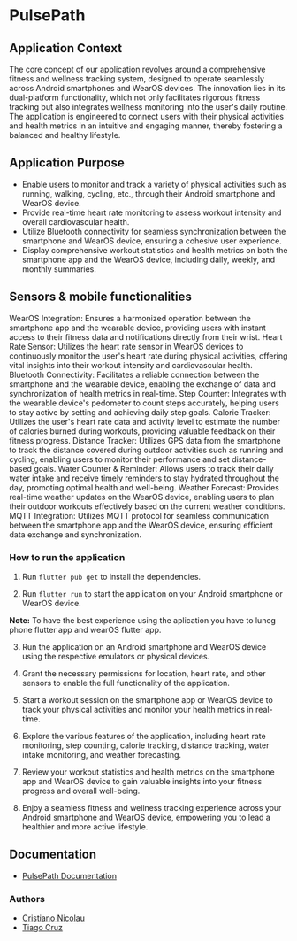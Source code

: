 # PulsePath

## Application Context
The core concept of our application revolves around a comprehensive fitness and wellness tracking system, designed to operate seamlessly across Android smartphones and WearOS devices. The innovation lies in its dual-platform functionality, which not only facilitates rigorous fitness tracking but also integrates wellness monitoring into the user's daily routine. The application is engineered to connect users with their physical activities and health metrics in an intuitive and engaging manner, thereby fostering a balanced and healthy lifestyle.


## Application Purpose
- Enable users to monitor and track a variety of physical activities such as running, walking, cycling, etc., through their Android smartphone and WearOS device.
- Provide real-time heart rate monitoring to assess workout intensity and overall cardiovascular health.
- Utilize Bluetooth connectivity for seamless synchronization between the smartphone and WearOS device, ensuring a cohesive user experience.
- Display comprehensive workout statistics and health metrics on both the smartphone app and the WearOS device, including daily, weekly, and monthly summaries.

## Sensors & mobile functionalities
WearOS Integration: Ensures a harmonized operation between the smartphone app and the wearable device, providing users with instant access to their fitness data and notifications directly from their wrist.
Heart Rate Sensor: Utilizes the heart rate sensor in WearOS devices to continuously monitor the user's heart rate during physical activities, offering vital insights into their workout intensity and cardiovascular health.
Bluetooth Connectivity: Facilitates a reliable connection between the smartphone and the wearable device, enabling the exchange of data and synchronization of health metrics in real-time.
Step Counter: Integrates with the wearable device's pedometer to count steps accurately, helping users to stay active by setting and achieving daily step goals.
Calorie Tracker: Utilizes the user's heart rate data and activity level to estimate the number of calories burned during workouts, providing valuable feedback on their fitness progress.
Distance Tracker: Utilizes GPS data from the smartphone to track the distance covered during outdoor activities such as running and cycling, enabling users to monitor their performance and set distance-based goals.
Water Counter & Reminder: Allows users to track their daily water intake and receive timely reminders to stay hydrated throughout the day, promoting optimal health and well-being.
Weather Forecast: Provides real-time weather updates on the WearOS device, enabling users to plan their outdoor workouts effectively based on the current weather conditions.
MQTT Integration: Utilizes MQTT protocol for seamless communication between the smartphone app and the WearOS device, ensuring efficient data exchange and synchronization.

### How to run the application

1. Run ```flutter pub get``` to install the dependencies.
    
2. Run ```flutter run``` to start the application on your Android smartphone or WearOS device.

**Note:** To have the best experience using the aplication you have to luncg phone flutter app and wearOS flutter app.

3. Run the application on an Android smartphone and WearOS device using the respective emulators or physical devices.

4. Grant the necessary permissions for location, heart rate, and other sensors to enable the full functionality of the application.

5. Start a workout session on the smartphone app or WearOS device to track your physical activities and monitor your health metrics in real-time.

6. Explore the various features of the application, including heart rate monitoring, step counting, calorie tracking, distance tracking, water intake monitoring, and weather forecasting.

7. Review your workout statistics and health metrics on the smartphone app and WearOS device to gain valuable insights into your fitness progress and overall well-being.

8. Enjoy a seamless fitness and wellness tracking experience across your Android smartphone and WearOS device, empowering you to lead a healthier and more active lifestyle.


## Documentation

- [PulsePath Documentation](https://github.com/cristiano-nicolau/PulsePath/ICM_G05_PulsePath.pdf)


### Authors

- [Cristiano Nicolau](https://cristiano-nicolau.github.io/)
- [Tiago Cruz](https://github.com/TiagoC18)